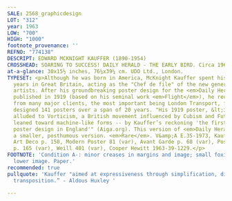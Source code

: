 ```yaml
---
SALE: 2568_graphicdesign
LOT: "312"
year: 1963
LOW: "700"
HIGH: "1000"
footnote_provenance: ''
REFNO: "774138"
DESCRIPT: EDWARD MCKNIGHT KAUFFER (1890-1954)
CROSSHEAD: SOARING TO SUCCESS! DAILY HERALD - THE EARLY BIRD. Circa 1963.
at-a-glance: 30x15½ inches, 76¼x39¼ cm. UDO Ltd., London.
TYPESET: <p>Although he was born in America, McKnight Kauffer spent his most creative
  years in Great Britain, acting as the "Chef de file" of the new generation of poster
  artists. After his groundbreaking poster design for the <em>Daily Herald</em> was
  published in 1919 (based on his seminal work <em>Flight</em>), he received commissions
  from many major clients, the most important being London Transport, for which he
  designed 141 posters over a span of 20 years. "His 1919 poster, &lt;i&gt;Flight&lt;/i&gt;,
  alluded to Vorticism, a British movement influenced by Cubism and Futurism that
  leaned toward machine-like forms -- by Kauffer’s reckoning 'the first and only Cubist
  poster design in England'" (Aiga.org). This version of <em>Daily Herald</em> is
  a smaller, posthumous version. <em>Rare</em>. V&amp;A E.35-1973, Kauffer 9, Affiche
  Art Deco p. 150, Modern Poster 81 (var), Avant Garde p. 68 (var), Poster Purpose
  p. 165 (var), Weill 401 (var), Cooper Hewitt 1963-39-1229.</p>
FOOTNOTE: 'Condition A-: minor creases in margins and image; small foxing spot in
  lower image. Paper.'
recommended: true
pullquote: 'Kauffer "aimed at expressiveness through simplification, distortion, and
  transposition.” - Aldous Huxley '

---
```

